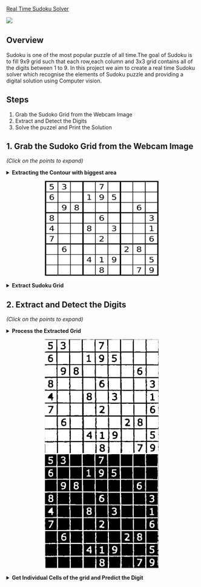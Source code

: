 

<div>
    <a href="https://www.loom.com/share/ef452960b65140339ad150bd0abcb57e">
      <p>Real Time Sudoku Solver</p>
    </a>
    <a href="https://www.loom.com/share/ef452960b65140339ad150bd0abcb57e">
      <img style="max-width:300px;" src="https://cdn.loom.com/sessions/thumbnails/ef452960b65140339ad150bd0abcb57e-with-play.gif">
    </a>
  </div>


## Overview
Sudoku is one of the most popular puzzle of all time.The goal of Sudoku is to fill 9x9 grid such that each row,each column and 3x3 grid contains all of the digits between 1 to 9. In this project we aim to create a real time Sudoku solver which recognise the elements of Sudoku puzzle and providing a digital solution using Computer vision. 

## Steps
1. Grab the Sudoko Grid from the Webcam Image
2. Extract and Detect the Digits
2. Solve the puzzel and Print the Solution

## 1. Grab the Sudoko Grid from the Webcam Image
<i>(Click on the points to expand)</i>
<details>
<summary><b>Extracting the Contour with biggest area</b></summary>
<ol>
  <li>Convert image to Gray scale <i>(cv2.cvtColor)</i></li>
  <li>Blur the image using Gaussian Blur <i>(cv2.GaussianBlur)</i></li>
  <li>Apply adaptive thresholding <i>(cv2.adaptiveThreshold)</i></li>
  <li>Extract the contour with biggest area <i>(cv2.contourArea)</i></i></li>
</ol>
</details>

<p align="center">
  <img src="https://github.com/soham2710/sudoku-solver-with-computervision/blob/main/Images/original.png" width="300" height="250" />
</p>

<details>
<summary><b>Extract Sudoku Grid</b></summary>
  Use <i>cv2.warpPerspective</i> to get stable Sudoku Grid
 </details>

## 2. Extract and Detect the Digits
<i>(Click on the points to expand)</i>
<details>
<summary><b>Process the Extracted Grid</b></summary>
  Use <i>cv2.morphologyEx</i> and Invert the image
 </details>
 
 <p align="center">
  <img src="https://github.com/soham2710/sudoku-solver-with-computervision/blob/main/Images/p-window.png" width="300" height="300" />
  <img src="https://github.com/soham2710/sudoku-solver-with-computervision/blob/main/Images/invert%20image.png" width="300" height="300" />
</p>

<details>
<summary><b>Get Individual Cells of the grid and Predict the Digit</b></summary>
  <p>Model used for prediction has been trained on subset of <i>Chars4K Dataset</i> which contains digits only (0-9).
  Model can be viewed <a href="[Real-Time-Sudoku-Solver.ipynb](https://github.com/soham2710/sudoku-solver-with-computervision/blob/main/Real-Time-Sudoku-Solver.ipynb)">here</a></p>
  <p>While predicting the digits, blank cells would be predicted as 0.
    Blank cells can be identified by calculating sum of all the pixels (sum would be large)</p>


## 3. Solve the puzzle and Print the Solution
<i>(Click on the points to expand)</i>
<details>
<summary><b>Solution and Final Result</b></summary>
<p>To solve Sudoku, backtracking has been used. Sudoku Backtracking is a recursive algorithm which goes through each cells and sequentially assigns numbers from 1 to 9 if the cell is empty. Notebook for the same can be viewed <a href="https://github.com/soham2710/sudoku-solver-with-computervision/tree/main">here</a>.</p>
  <p>To display the result use <i>cv2.putText</i>.</p>
</details>

<p align="center">
  <img src="https://github.com/soham2710/sudoku-solver-with-computervision/blob/main/Images/result.png" width="300" height="250" />
</p>

